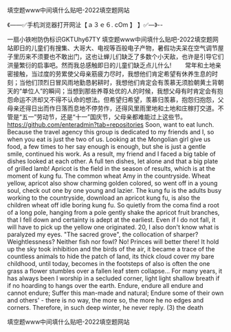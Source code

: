 填空题www中间填什么贴吧-2022填空题网站

《——✅手机浏览器打开网沚【ａ３ｅ６. cOm 】 】✅—》--

一扇小铁咐防伪标识GKTUhy67TY
填空题www中间填什么贴吧-2022填空题网站即日的儿童们有搜集、大哥大、电视等百般电子产物，暑假功夫呆在空气调节屋子里历来不须要也不敢出门，这也让蝉儿们缺乏了多数个小天敌，也许是引导它们洪量繁衍的启事吧。然而我总感触即日的儿童们缺乏点儿什么!
　　常年和土地亲密接触，当过度的劳累使父母亲筋疲力尽时，我想他们肯定希望有休养生息的时刻；当他们顶烈日冒风雨地勤恳躬耕时，我想他们肯定会有羡慕无须脸朝黄土背朝天的“单位人”的瞬间；当想到那些养尊处优的人的时候，我想父母有时肯定会有抱怨命运不济却又不得不认命的想法。但希望归希望，羡慕归羡慕，抱怨归抱怨，父母亲还得日出而作日落而息地不停劳作，还得风里雨里地和土地和庄稼打交道。不管是“五一”劳动节，还是“十一”国庆节，父母亲都难能过上这些节。
https://github.com/enteradmin?tab=repositories
Soon, want to eat lunch.
Because the travel agency this group is dedicated to my friends and I, so when you eat is just the two of us.
Looking at the Mongolian girl give us food, a few times to her say enough is enough, but she is just a gentle smile, continued his work.
As a result, my friend and I faced a big table of dishes looked at each other.
A full ten dishes, let alone and that a big plate of grilled lamb!
Apricot is the field in the season of results, which is at the moment of kung fu.
The common wheat Amy in the countryside.
Wheat yellow, apricot also show charming golden colored, so went off in a young soul, check out one by one young and lazier.
The kung fu is the adults busy working to the countryside, download an apricot kung fu, is also the children wheat off idle boring kung fu.
So quietly from the coma find a root of a long pole, hanging from a pole gently shake the apricot fruit branches, that I fell down and certainty is adept at the earliest.
Even if I do not fall, it will have to pick up the yellow one originated.
20, I also don't know what is paralyzed my eyes.
"The sacred grove", the collocation of sharper?
Weightlessness?
Neither fish nor fowl?
No!
Princes will better there!
It hold up the sky took inhibition and the birds of the air, it became a trace of the countless animals to hide the patch of land, its thick cloud cover my bare childhood, until today, becomes in the footsteps of also is often the one grass a flower stumbles over a fallen leaf stem collapse...
For many years, it has always been I worship in a secluded corner, light light shallow breath if if no hoarding to hangs over the earth.
Endure, endure all endure and cannot endure;
Suffer this man-made and natural;
Endure some of their own and others' - there is no way, the more so, the more he no edges and corners.
Therefore, in such deep winter, he never reply.
(3) the death




填空题www中间填什么贴吧-2022填空题网站
